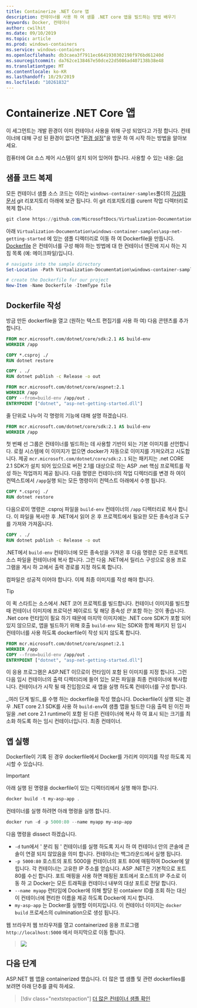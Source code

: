 ```yaml
---
title: Containerize .NET Core 앱
description: 컨테이너를 사용 하 여 샘플 .NET core 앱을 빌드하는 방법 배우기
keywords: Docker, 컨테이너
author: cwilhit
ms.date: 09/10/2019
ms.topic: article
ms.prod: windows-containers
ms.service: windows-containers
ms.openlocfilehash: db3caea3f7911ec6641930302198f976bd61240d
ms.sourcegitcommit: da762ce138467e50dce22d5086ad407138b38e48
ms.translationtype: MT
ms.contentlocale: ko-KR
ms.lasthandoff: 10/29/2019
ms.locfileid: "10261832"
---
```

# <a name="containerize-a-net-core-app"></a>Containerize .NET Core 앱

이 세그먼트는 개발 환경이 이미 컨테이너 사용을 위해 구성 되었다고 가정 합니다. 컨테이너에 대해 구성 된 환경이 없다면 "[환경 설정](./set-up-environment.md)"을 방문 하 여 시작 하는 방법을 알아보세요.

컴퓨터에 Git 소스 제어 시스템이 설치 되어 있어야 합니다. 사용할 수 있는 내용: [Git](https://git-scm.com/download)

## <a name="clone-the-sample-code"></a>샘플 코드 복제

모든 컨테이너 샘플 소스 코드는 이라는 `windows-container-samples`폴더의 [가상화 문서](https://github.com/MicrosoftDocs/Virtualization-Documentation) git 리포지토리 아래에 보관 됩니다. 이 git 리포지토리를 curent 작업 디렉터리로 복제 합니다.

```Powershell
git clone https://github.com/MicrosoftDocs/Virtualization-Documentation.git
```

아래 `Virtualization-Documentation\windows-container-samples\asp-net-getting-started` 에 있는 샘플 디렉터리로 이동 하 여 Dockerfile을 만듭니다. [Dockerfile](https://docs.docker.com/engine/reference/builder/) 은 컨테이너를 구성 해야 하는 방법에 대 한 컨테이너 엔진에 지시 하는 지침 목록 (예: 메이크파일)입니다.

```Powershell
# navigate into the sample directory
Set-Location -Path Virtualization-Documentation\windows-container-samples\asp-net-getting-started

# create the Dockerfile for our project
New-Item -Name Dockerfile -ItemType file
```

## <a name="write-the-dockerfile"></a>Dockerfile 작성

방금 만든 dockerfile을 열고 (원하는 텍스트 편집기를 사용 하 여) 다음 콘텐츠를 추가 합니다.

```Dockerfile
FROM mcr.microsoft.com/dotnet/core/sdk:2.1 AS build-env
WORKDIR /app

COPY *.csproj ./
RUN dotnet restore

COPY . ./
RUN dotnet publish -c Release -o out

FROM mcr.microsoft.com/dotnet/core/aspnet:2.1
WORKDIR /app
COPY --from=build-env /app/out .
ENTRYPOINT ["dotnet", "asp-net-getting-started.dll"]
```

줄 단위로 나누어 각 명령의 기능에 대해 설명 하겠습니다.

```Dockerfile
FROM mcr.microsoft.com/dotnet/core/sdk:2.1 AS build-env
WORKDIR /app
```

첫 번째 선 그룹은 컨테이너를 빌드하는 데 사용할 기반이 되는 기본 이미지를 선언합니다. 로컬 시스템에 이 이미지가 없으면 docker가 자동으로 이미지를 가져오려고 시도합니다. 제공 `mcr.microsoft.com/dotnet/core/sdk:2.1` 되는 패키지는 .net CORE 2.1 SDK가 설치 되어 있으므로 버전 2.1를 대상으로 하는 ASP .net 핵심 프로젝트를 작성 하는 작업까지 제공 됩니다. 다음 명령은 컨테이너의 작업 디렉터리를 변경 하 여이 컨텍스트에서 `/app`실행 되는 모든 명령이이 컨텍스트 아래에서 수행 됩니다.

```Dockerfile
COPY *.csproj ./
RUN dotnet restore
```

다음으로이 명령은 .csproj 파일을 `build-env` 컨테이너의 `/app` 디렉터리로 복사 합니다. 이 파일을 복사한 후 .NET에서 읽어 온 후 프로젝트에서 필요한 모든 종속성과 도구를 가져와 가져옵니다.

```Dockerfile
COPY . ./
RUN dotnet publish -c Release -o out
```

.NET에서 `build-env` 컨테이너에 모든 종속성을 가져온 후 다음 명령은 모든 프로젝트 소스 파일을 컨테이너에 복사 합니다. 그런 다음 .NET에서 릴리스 구성으로 응용 프로그램을 게시 하 고에서 출력 경로를 지정 하도록 합니다.

컴파일은 성공적 이어야 합니다. 이제 최종 이미지를 작성 해야 합니다. 

> [!TIP]
> 이 퀵 스타트는 소스에서 .NET 코어 프로젝트를 빌드합니다. 컨테이너 이미지를 빌드할 때 컨테이너 이미지에 프로덕션 페이로드 및 해당 종속성 _만_ 포함 하는 것이 좋습니다. .Net core 런타임이 필요 하기 때문에 마지막 이미지에는 .NET core SDK가 포함 되어 있지 않으므로, 앱을 빌드하기 위해 호출 `build-env` 되는 SDK와 함께 패키지 된 임시 컨테이너를 사용 하도록 dockerfile이 작성 되지 않도록 합니다.

```Dockerfile
FROM mcr.microsoft.com/dotnet/core/aspnet:2.1
WORKDIR /app
COPY --from=build-env /app/out .
ENTRYPOINT ["dotnet", "asp-net-getting-started.dll"]
```

이 응용 프로그램은 ASP.NET 이므로이 런타임이 포함 된 이미지를 지정 합니다. 그런 다음 임시 컨테이너의 출력 디렉터리에 들어 있는 모든 파일을 최종 컨테이너에 복사합니다. 컨테이너가 시작 될 때 진입점으로 새 앱을 실행 하도록 컨테이너를 구성 합니다.

_여러 단계 빌드_를 수행 하는 dockerfile을 작성 했습니다. Dockerfile이 실행 되는 경우 .NET core 2.1 SDK를 사용 하 `build-env`여 샘플 앱을 빌드한 다음 출력 된 이진 파일을 .net core 2.1 runtime이 포함 된 다른 컨테이너에 복사 하 여 표시 되는 크기를 최소화 하도록 하는 임시 컨테이너입니다. 최종 컨테이너.

## <a name="run-the-app"></a>앱 실행

Dockerfile이 기록 된 경우 dockerfile에서 Docker를 가리켜 이미지를 작성 하도록 지시할 수 있습니다. 

>[!IMPORTANT]
>아래 실행 된 명령을 dockerfile이 있는 디렉터리에서 실행 해야 합니다.

```Powershell
docker build -t my-asp-app .
```

컨테이너를 실행 하려면 아래 명령을 실행 합니다.

```Powershell
docker run -d -p 5000:80 --name myapp my-asp-app
```

다음 명령을 dissect 하겠습니다.

* `-d` tun에서 ' 분리 됨 ' 컨테이너를 실행 하도록 지시 하 여 컨테이너 안의 콘솔에 콘솔이 연결 되지 않았음을 의미 합니다. 컨테이너는 백그라운드에서 실행 됩니다. 
* `-p 5000:80` 호스트의 포트 5000을 컨테이너의 포트 80에 매핑하여 Docker에 알립니다. 각 컨테이너는 고유한 IP 주소를 얻습니다. ASP .NET은 기본적으로 포트 80를 수신 합니다. 포트 매핑을 사용 하면 매핑된 포트에서 호스트의 IP 주소로 이동 하 고 Docker는 모든 트래픽을 컨테이너 내부의 대상 포트로 전달 합니다.
* `--name myapp` 런타임에 Docker에 의해 할당 된 contaienr ID를 조회 하는 대신이 컨테이너에 편리한 이름을 제공 하도록 Docker에 지시 합니다.
* `my-asp-app` 는 Docker를 실행할 이미지입니다. 이 컨테이너 이미지는 `docker build` 프로세스의 culmination으로 생성 됩니다.

웹 브라우저 웹 브라우저를 열고 containerized 응용 프로그램 `http://localhost:5000` 에서 마지막으로 이동 합니다.

>![](media/SampleAppScreenshot.png)

## <a name="next-steps"></a>다음 단계

ASP.NET 웹 앱을 containerized 했습니다. 더 많은 앱 샘플 및 관련 dockerfiles를 보려면 아래 단추를 클릭 하세요.

> [!div class="nextstepaction"]
> [더 많은 컨테이너 샘플 확인](../samples.md)
